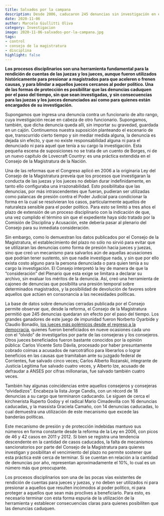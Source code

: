 ```yaml
---
title: Salvados por la campana
description: Desde 2006, caducaron 245 denuncias sin investigación en el Consejo
date: 2020-11-06
author: Marcelo Giullitti Oliva
category: Investigacion
image: 2020-11-06-salvados-por-la-campana.jpg
tags: 
- control
- consejo de la magistratura
- disciplina
highlight: false
---
```



**Los procesos disciplinarios son una herramienta fundamental para la rendición de cuentas de las juezas y los jueces, aunque fueron utilizados históricamente para presionar a magistrados para que aceleren o frenen causas, y para blindar a aquellos jueces cercanos al poder político. Una de las formas de protección es posibilitar que las denuncias caduquen por el paso del tiempo, sin que sean investigadas, y sin consecuencias para las juezas y los jueces denunciados así como para quienes están encargados de su investigación.**

Supongamos que ingresa una denuncia contra un funcionario de alto rango, cuya investigación recae en cabeza de otro funcionario. Supongamos, también, que dicha denuncia queda allí, sin importar su gravedad, guardada en un cajón. Continuemos nuestra suposición planteando el escenario de que, transcurrido cierto tiempo y sin mediar medida alguna, la denuncia es dejada sin efecto, y que no existe responsabilidad alguna ni para el denunciado ni para aquel que tenía a su cargo la investigación. Esta pequeña escena de suposiciones no se trata de un cuento de Borges, ni de un nuevo capítulo de Lovecraft Country: es una práctica extendida en el Consejo de la Magistratura de la Nación.

Una de las reformas que el Congreso aplicó en 2006 a la originaria Ley del Consejo de la Magistratura preveía que los procesos que investigaran la conducta de las juezas y los jueces no debían durar indefinidamente, en tanto ello configuraba una irrazonabilidad. Esto posibilitaba que las denuncias, por más intrascendentes que fueran, pudieran ser utilizadas como palancas de presión contra el Poder Judicial para condicionar la forma en la cual se resolvieran los casos, particularmente aquellos de naturaleza sensible para el poder político. Para esto se limitó a tres años el plazo de extensión de un proceso disciplinario con la indicación de que, una vez cumplido el término sin que el expediente haya sido tratado por la Comisión de Disciplina y Acusación, este debería pasar al plenario del Consejo para su inmediata consideración.

Sin embargo, como lo demuestran los datos publicados por el Consejo de la Magistratura, el establecimiento del plazo no sólo no sirvió para evitar que se utilizaran las denuncias como forma de presión hacia jueces y juezas, sino que creó un mecanismo para salvarlos aún de aquellas acusaciones que podrían tener sustento, sin que nadie investigue nada, y sin que por ello exista costo alguno para la persona denunciada o para quien tenía a su cargo la investigación. El Consejo interpretó la ley de manera de que la “consideración” del Plenario que esta exige se limitara a declarar su archivo, sin evaluar los méritos de la denuncia. Así, creó una herramienta de cajoneo de denuncias que posibilita una presión temporal sobre determinados magistrados, y la posibilidad de devolución de favores sobre aquellos que actúen en consonancia a las necesidades políticas.

La base de datos sobre denuncias cerradas publicada por el Consejo permite observar que, desde la reforma, el Consejo de la Magistratura permitió que 245 denuncias quedaran sin efecto por el paso del tiempo. Los grandes ganadores de este juego de impunidad fueron Norberto Oyarbide y Claudio Bonadío, [los jueces más polémicos desde el regreso a la democracia](https://acij.org.ar/desde-hace-mucho-bonadio-y-oyarbide-no-deberian-seguir-siendo-jueces/), quienes fueron beneficiados en nueve ocasiones cada uno con el “olvido” de investigarlos por parte de las consejeras y los consejeros. Otros jueces beneficiados fueron bastante conocidos por la opinión pública: Carlos Vicente Soto Dávila, procesado por haber presuntamente cobrado coimas a acusados de narcotráfico para liberarlos o lograr beneficios en las causas que tramitaban ante su juzgado federal de Corrientes, fue salvado cinco veces; Carlos Alberto Rozanski, integrante de Justicia Legitima fue salvado cuatro veces, y Alberto Ize, acusado de defraudar a ANSES por cifras millonarias, fue salvado también cuatro veces.

También hay algunas coincidencias entre aquellos consejeros y consejeras “olvidadizos”. Encabeza la lista Jorge Candis, con un récord de 18 denuncias a su cargo que terminaron caducando. Le siguen de cerca el kirchnerista Ruperto Godoy y el radical Mario Cimadevilla con 16 denuncias caducadas, y la massista Graciela Camaño, con 14 denuncias caducadas, lo cual demuestra una utilización de este mecanismo que excede las banderías políticas.

Este mecanismo de presión y de protección indebidas mantuvo sus números en forma constante desde la reforma de la Ley en 2006, con picos de 46 y 42 casos en 2011 y 2012. Si bien se registra una tendencia descendente en la cantidad de casos caducados, la falta de mecanismos sancionatorios por parte del Consejo de la Magistratura para quienes investigan y posibilitan el vencimiento del plazo no permite sostener que esta práctica esté cerca de terminar. Si se cuentan en relación a la cantidad de denuncias por año, representan aproximadamente el 10%, lo cual es un número más que preocupante.

Los procesos disciplinarios son una de las pocas vías existentes de rendición de cuentas para jueces y juezas, y no deben ser utilizados ni para presionar a aquellos que resulten incómodos al poder político, ni para proteger a aquellos que sean más proclives a beneficiarlo. Para esto, es necesario terminar con esta forma espuria de la utilización de la herramienta y establecer consecuencias claras para quienes posibiliten que las denuncias caduquen.